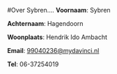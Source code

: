 #Over Sybren....
**Voornaam**: Sybren	

**Achternaam**: Hagendoorn

**Woonplaats**: Hendrik Ido Ambacht

**Email**: [99040236@mydavinci.nl](99040235@mydavinci.nl)

**Tel**: 06-37254019
